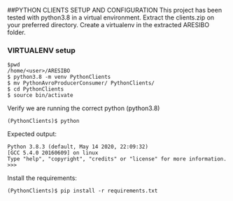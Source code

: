 ##PYTHON CLIENTS SETUP AND CONFIGURATION
This project has been tested with python3.8 in a virtual environment. 
Extract the clients.zip on your preferred directory.
Create a virtualenv in the extracted ARESIBO folder. 


### VIRTUALENV setup 
``` 
$pwd
/home/<user>/ARESIBO
$ python3.8 -m venv PythonClients 
$ mv PythonAvroProducerConsumer/ PythonClients/
$ cd PythonClients 
$ source bin/activate
``` 
Verify we are running the correct python (python3.8)
```
(PythonClients)$ python 
```
Expected output: 
```
Python 3.8.3 (default, May 14 2020, 22:09:32) 
[GCC 5.4.0 20160609] on linux
Type "help", "copyright", "credits" or "license" for more information.
>>> 
```
Install the requirements:
```
(PythonClients)$ pip install -r requirements.txt 
```









